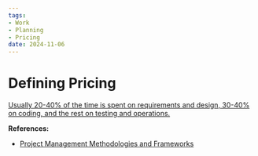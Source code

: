 ```yaml
---
tags:
- Work
- Planning
- Pricing
date: 2024-11-06
---
```


# Defining Pricing

<ins>Usually 20-40% of the time is spent on requirements and design,
30-40% on coding, and the rest on testing and operations.</ins>

**References:**

- [Project Management Methodologies and Frameworks](https://activecollab.com/downloads/e-books/ProjectManagementMethodologies.pdf)